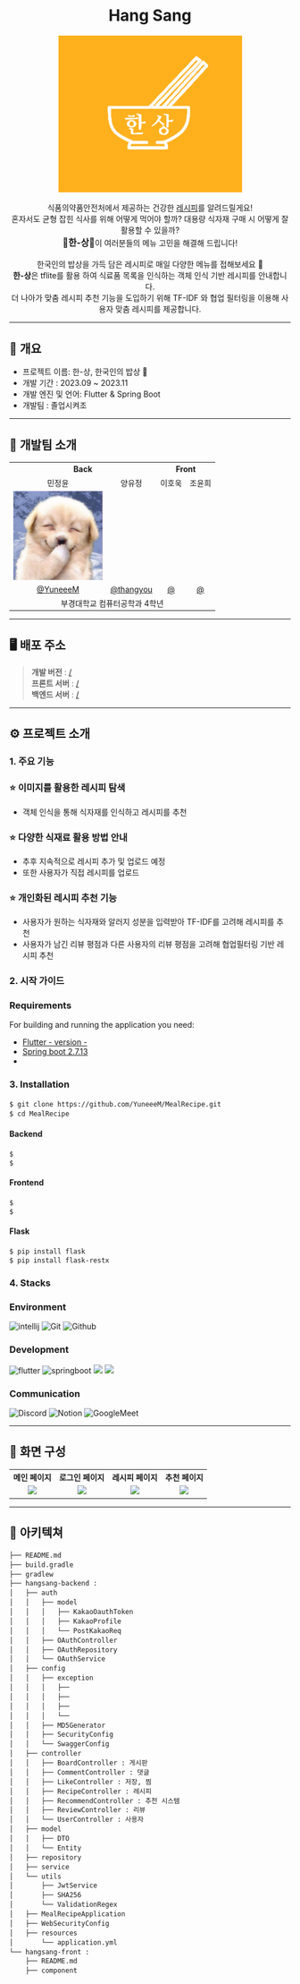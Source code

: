 <div align="center">

# Hang Sang


<img width="329" alt="image" src="src/main/resources/templates/image/hansang_logo.png">


식품의약품안전처에서 제공하는 건강한 <a href="https://www.foodsafetykorea.go.kr/api/openApiInfo.do?menu_grp=MENU_GRP31&menu_no=661&show_cnt=10&start_idx=1&svc_no=COOKRCP01">레시피</a>를 알려드릴게요!<br>
혼자서도 균형 잡힌 식사를 위해 어떻게 먹어야 할까? 대용량 식자재 구매 시 어떻게 잘 활용할 수 있을까?<br>
<font size=3><b>🍚한-상🍚</b></font>이 여러분들의 메뉴 고민을 해결해 드립니다! <br>
<br>
한국인의 밥상을 가득 담은 레시피로 매일 다양한 메뉴를 접해보세요 🍳 <br>
<b>한-상</b>은 tflite를 활용 하여 식료품 목록을 인식하는 객체 인식 기반 레시피를 안내합니다.<br>
더 나아가 맞춤 레시피 추천 기능을 도입하기 위해 TF-IDF 와 협업 필터링을 이용해 사용자 맞춤 레시피를 제공합니다.
</div>

<hr>

## 📌 개요
- 프로젝트 이름: 한-상, 한국인의 밥상 🍚
- 개발 기간 : 2023.09 ~ 2023.11
- 개발 엔진 및 언어: Flutter & Spring Boot
- 개발팀 : 졸업시켜조

---

## 👯 개발팀 소개

<table>
<tr>
    <th scope="col" colspan="2">Back</th>
    <th scope="col" colspan="2">Front</th>
</tr>
<tr align="center">
    <td>민정윤</td>
    <td>양유정</td>
    <td>이호욱</td>
    <td>조윤희</td>
</tr>
<tr>
    <td><img width="160px" alt="image" src="src/main/resources/templates/image/1c7503a5-a10f-4746-8703-9aac989c218a_강아지2.jpg" /></td>
    <td><img width="160px" src="" alt="" /></td>
    <td><img width="160px" src="" alt="" /></td>
    <td><img width="160px" src="" alt="" /></td>
</tr>
<tr align="center">
    <td><a href="https://github.com/YuneeeM">@YuneeeM</a></td>
    <td><a href="https://github.com/thangyou">@thangyou</a></td>
    <td><a href="https://github.com/">@</a></td>
    <td><a href="https://github.com/">@</a></td>
</tr>
<tr align="center">
    <td colspan="4">부경대학교 컴퓨터공학과 4학년</td>
</tr>
</table>

---

## ️️️️🖥️ 배포 주소

> **개발 버전** : [/]() <br>
> **프론트 서버** : [/]() <br>
> **백엔드 서버** : [/]() <br>

---

## ⚙️ 프로젝트 소개

### 1. 주요 기능

### ⭐️ 이미지를 활용한 레시피 탐색
- 객체 인식을 통해 식자재를 인식하고 레시피를 추천

### ⭐️ 다양한 식재료 활용 방법 안내
- 추후 지속적으로 레시피 추가 및 업로드 예정
- 또한 사용자가 직접 레시피를 업로드

### ⭐️ 개인화된 레시피 추천 기능
- 사용자가 원하는 식자재와 알러지 성분을 입력받아 TF-IDF를 고려해 레시피를 추천
- 사용자가 남긴 리뷰 평점과 다른 사용자의 리뷰 평점을 고려해 협업필터링 기반 레시피 추천


### 2. 시작 가이드
### Requirements
For building and running the application you need:

- [Flutter - version -](https://flutter.dev/)
- [Spring boot 2.7.13](https://spring.io/blog/2023/06/22/spring-boot-2-7-13-available-now)
- []()

### 3. Installation
``` bash
$ git clone https://github.com/YuneeeM/MealRecipe.git
$ cd MealRecipe
```
#### Backend
```
$ 
$ 
```

#### Frontend
```
$
$
```

#### Flask
```
$ pip install flask
$ pip install flask-restx
```

### 4.  Stacks

### Environment
![intellij](https://img.shields.io/badge/intellij-000000?style=for-the-badge&logo=Visual%20Studio%20Code&logoColor=white)
![Git](https://img.shields.io/badge/Git-F05032?style=for-the-badge&logo=Git&logoColor=white)
![Github](https://img.shields.io/badge/GitHub-181717?style=for-the-badge&logo=GitHub&logoColor=white)

### Development
![flutter](https://img.shields.io/badge/flutter-02569B?style=for-the-badge&logo=Javascript&logoColor=white)
![springboot](https://img.shields.io/badge/springboot-6DB33F?style=for-the-badge&logo=react&logoColor=61DAFB)
![](https://img.shields.io/badge/-?style=for-the-badge&logo=Strapi&logoColor=white)
![](https://img.shields.io/badge/-?style=for-the-badge&logo=Next.js&logoColor=white)


### Communication
![Discord](https://img.shields.io/badge/Discord-5865F2?style=for-the-badge&logo=Slack&logoColor=white)
![Notion](https://img.shields.io/badge/Notion-000000?style=for-the-badge&logo=Notion&logoColor=white)
![GoogleMeet](https://img.shields.io/badge/GoogleMeet-00897B?style=for-the-badge&logo=Google%20Meet&logoColor=white)

---
## 📱 화면 구성
<table>
<tr>
    <th>메인 페이지</th>
    <th>로그인 페이지</th>
    <th>레시피 페이지</th>
    <th>추천 페이지</th>
</tr>
<tr align="center">
    <td> <img width="329" src="h"/></td>
    <td> <img width="329" src="h"/></td>
    <td> <img width="329" src="h"/></td>
    <td> <img width="329" src="h"/></td>
</tr>
</table>

---

## 🔎 아키텍쳐
```bash
├── README.md
├── build.gradle
├── gradlew
├── hangsang-backend : 
│   ├── auth 
│   │   ├── model
│   │   │   ├── KakaoOauthToken
│   │   │   ├── KakaoProfile
│   │   │   └── PostKakaoReq
│   │   ├── OAuthController
│   │   ├── OAuthRepository
│   │   └── OAuthService
│   ├── config 
│   │   ├── exception
│   │   │   ├──
│   │   │   ├──
│   │   │   ├── 
│   │   │   └── 
│   │   ├── MD5Generator
│   │   ├── SecurityConfig
│   │   └── SwaggerConfig
│   ├── controller
│   │   ├── BoardController : 게시판
│   │   ├── CommentController : 댓글
│   │   ├── LikeController : 저장, 찜
│   │   ├── RecipeController : 레시피
│   │   ├── RecommendController : 추천 시스템
│   │   ├── ReviewController : 리뷰
│   │   └── UserController : 사용자
│   ├── model
│   │   ├── DTO
│   │   └── Entity
│   ├── repository
│   ├── service
│   └── utils
│       ├── JwtService
│       ├── SHA256
│       └── ValidationRegex
│   ├── MealRecipeApplication
│   ├── WebSecurityConfig
│   ├── resources
│       └── application.yml
└── hangsang-front : 
    ├── README.md
    ├── component
    
```